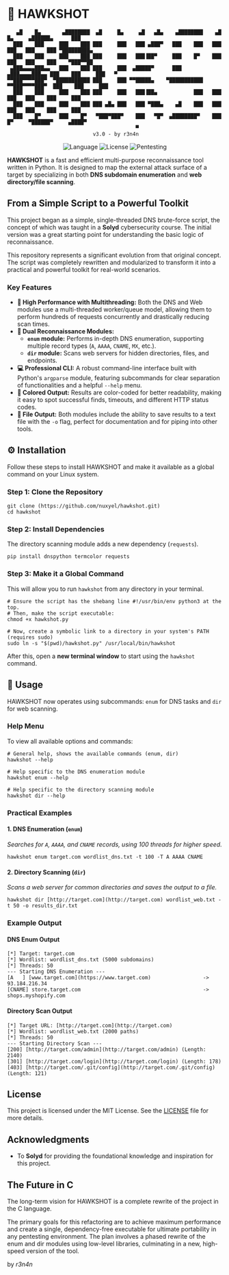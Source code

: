 # 🦅 HAWKSHOT

```
   ▄█    █▄       ▄████████  ▄█     █▄     ▄█   ▄█▄    ▄████████    ▄█    █▄     ▄██████▄      ███     
  ███    ███     ███    ███ ███     ███   ███ ▄███▀   ███    ███   ███    ███   ███    ███ ▀█████████▄ 
  ███    ███     ███    ███ ███     ███   ███▐██▀     ███    █▀    ███    ███   ███    ███    ▀███▀▀██ 
 ▄███▄▄▄▄███▄▄   ███    ███ ███     ███  ▄█████▀      ███         ▄███▄▄▄▄███▄▄ ███    ███     ███   ▀ 
▀▀███▀▀▀▀███▀  ▀███████████ ███     ███ ▀▀█████▄    ▀███████████ ▀▀███▀▀▀▀███▀  ███    ███     ███     
  ███    ███     ███    ███ ███     ███   ███▐██▄            ███   ███    ███   ███    ███     ███     
  ███    ███     ███    ███ ███ ▄█▄ ███   ███ ▀███▄    ▄█    ███   ███    ███   ███    ███     ███     
  ███    █▀      ███    █▀   ▀███▀███▀    ███   ▀█▀  ▄████████▀    ███    █▀     ▀██████▀     ▄████▀   
                                          ▀                                                            
                            v3.0 - by r3n4n
```

<div align="center">
  <img alt="Language" src="https://img.shields.io/badge/Language-Python-blue?style=for-the-badge">
  <img alt="License" src="https://img.shields.io/badge/License-MIT-green?style=for-the-badge">
  <img alt="Pentesting" src="https://img.shields.io/badge/Usage-Pentesting%20%7C%20Recon-red?style=for-the-badge">
</div>

**HAWKSHOT** is a fast and efficient multi-purpose reconnaissance tool written in Python. It is designed to map the external attack surface of a target by specializing in both **DNS subdomain enumeration** and **web directory/file scanning**.

## From a Simple Script to a Powerful Toolkit

This project began as a simple, single-threaded DNS brute-force script, the concept of which was taught in a **Solyd** cybersecurity course. The initial version was a great starting point for understanding the basic logic of reconnaissance.

This repository represents a significant evolution from that original concept. The script was completely rewritten and modularized to transform it into a practical and powerful toolkit for real-world scenarios.

### Key Features

-   **🚀 High Performance with Multithreading:** Both the DNS and Web modules use a multi-threaded worker/queue model, allowing them to perform hundreds of requests concurrently and drastically reducing scan times.
-   **🔎 Dual Reconnaissance Modules:**
    -   **`enum` module:** Performs in-depth DNS enumeration, supporting multiple record types (`A`, `AAAA`, `CNAME`, `MX`, etc.).
    -   **`dir` module:** Scans web servers for hidden directories, files, and endpoints.
-   **💻 Professional CLI:** A robust command-line interface built with Python's `argparse` module, featuring subcommands for clear separation of functionalities and a helpful `--help` menu.
-   **🎨 Colored Output:** Results are color-coded for better readability, making it easy to spot successful finds, timeouts, and different HTTP status codes.
-   **💾 File Output:** Both modules include the ability to save results to a text file with the `-o` flag, perfect for documentation and for piping into other tools.

## ⚙️ Installation

Follow these steps to install HAWKSHOT and make it available as a global command on your Linux system.

### Step 1: Clone the Repository
```
git clone (https://github.com/nuxyel/hawkshot.git)
cd hawkshot
```

### Step 2: Install Dependencies

The directory scanning module adds a new dependency (`requests`).

```b
pip install dnspython termcolor requests
```

### Step 3: Make it a Global Command

This will allow you to run `hawkshot` from any directory in your terminal.

```
# Ensure the script has the shebang line #!/usr/bin/env python3 at the top.
# Then, make the script executable:
chmod +x hawkshot.py

# Now, create a symbolic link to a directory in your system's PATH (requires sudo)
sudo ln -s "$(pwd)/hawkshot.py" /usr/local/bin/hawkshot
```

After this, open a **new terminal window** to start using the `hawkshot` command.

## 🚀 Usage

HAWKSHOT now operates using subcommands: `enum` for DNS tasks and `dir` for web scanning.

### Help Menu

To view all available options and commands:

```
# General help, shows the available commands (enum, dir)
hawkshot --help

# Help specific to the DNS enumeration module
hawkshot enum --help

# Help specific to the directory scanning module
hawkshot dir --help
```

### Practical Examples

#### 1\. DNS Enumeration (`enum`)

*Searches for `A`, `AAAA`, and `CNAME` records, using 100 threads for higher speed.*

```
hawkshot enum target.com wordlist_dns.txt -t 100 -T A AAAA CNAME
```

#### 2\. Directory Scanning (`dir`)

*Scans a web server for common directories and saves the output to a file.*

```
hawkshot dir [http://target.com](http://target.com) wordlist_web.txt -t 50 -o results_dir.txt
```

### Example Output

#### DNS Enum Output

```
[*] Target: target.com
[*] Wordlist: wordlist_dns.txt (5000 subdomains)
[*] Threads: 50
--- Starting DNS Enumeration ---
[A   ] [www.target.com](https://www.target.com)                 -> 93.184.216.34
[CNAME] store.target.com                                        -> shops.myshopify.com
```

#### Directory Scan Output

```
[*] Target URL: [http://target.com](http://target.com)
[*] Wordlist: wordlist_web.txt (2000 paths)
[*] Threads: 50
--- Starting Directory Scan ---
[200] [http://target.com/admin](http://target.com/admin) (Length: 2140)
[301] [http://target.com/login](http://target.com/login) (Length: 178)
[403] [http://target.com/.git/config](http://target.com/.git/config) (Length: 121)
```

## License

This project is licensed under the MIT License. See the [LICENSE](https://github.com/nuxyel/Hawkshot/blob/main/LICENSE) file for more details.

## Acknowledgments

  - To **Solyd** for providing the foundational knowledge and inspiration for this project.

## The Future in C
The long-term vision for HAWKSHOT is a complete rewrite of the project in the C language.

The primary goals for this refactoring are to achieve maximum performance and create a single, dependency-free executable for ultimate portability in any pentesting environment. The plan involves a phased rewrite of the enum and dir modules using low-level libraries, culminating in a new, high-speed version of the tool.

by *r3n4n*
